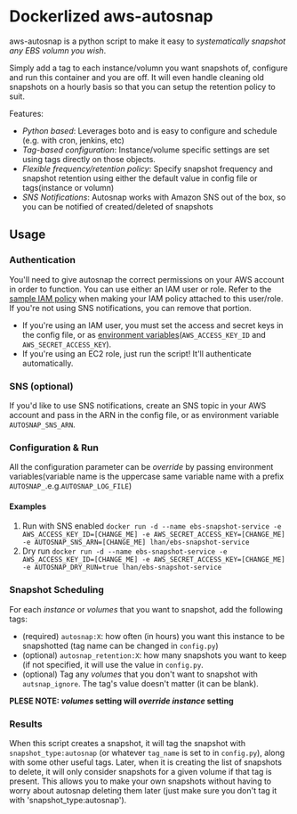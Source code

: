 # Dockerlized aws-autosnap
aws-autosnap is a python script to make it easy to *systematically snapshot any EBS volumn you wish*.

Simply add a tag to each instance/volumn you want snapshots of, configure and run this container and you are off. It will even handle cleaning old snapshots on a hourly basis so that you can setup the retention policy to suit.

Features:
- *Python based*: Leverages boto and is easy to configure and schedule (e.g. with cron, jenkins, etc)
- *Tag-based configuration*: Instance/volume specific settings are set using tags directly on those objects.
- *Flexible frequency/retention policy*: Specify snapshot frequency and snapshot retention using either the default value in config file or tags(instance or volumn)
- *SNS Notifications*: Autosnap works with Amazon SNS out of the box, so you can be notified of created/deleted of snapshots


## Usage

### Authentication
You'll need to give autosnap the correct permissions on your AWS account in order to function. You can use either an IAM user or role. Refer to the [sample IAM policy](iam.policy.sample) when making your IAM policy attached to this user/role. If you're not using SNS notifications, you can remove that portion.

* If you're using an IAM user, you must set the access and secret keys in the config file, or as [environment variables](http://docs.aws.amazon.com/cli/latest/userguide/cli-chap-getting-started.html#cli-environment)(`AWS_ACCESS_KEY_ID` and `AWS_SECRET_ACCESS_KEY`).
* If you're using an EC2 role, just run the script! It'll authenticate automatically.

### SNS (optional)
If you'd like to use SNS notifications, create an SNS topic in your AWS account and pass in the ARN in the config file, or as environment variable `AUTOSNAP_SNS_ARN`.

### Configuration & Run
All the configuration parameter can be *override* by passing environment variables(variable name is the uppercase same variable name with a prefix `AUTOSNAP_`.e.g.`AUTOSNAP_LOG_FILE`)
#### Examples
1. Run with SNS enabled
	```docker run -d --name ebs-snapshot-service -e AWS_ACCESS_KEY_ID=[CHANGE_ME] -e AWS_SECRET_ACCESS_KEY=[CHANGE_ME] -e AUTOSNAP_SNS_ARN=[CHANGE_ME] lhan/ebs-snapshot-service```
2. Dry run
	```docker run -d --name ebs-snapshot-service -e AWS_ACCESS_KEY_ID=[CHANGE_ME] -e AWS_SECRET_ACCESS_KEY=[CHANGE_ME] -e AUTOSNAP_DRY_RUN=true lhan/ebs-snapshot-service```

### Snapshot Scheduling
For each _instance_ or _volumes_ that you want to snapshot, add the following tags:
  * (required) `autosnap:X`: how often (in hours) you want this instance to be snapshotted (tag name can be changed in `config.py`)
  * (optional) `autosnap_retention:X`: how many snapshots you want to keep (if not specified, it will use the value in `config.py`.
  * (optional) Tag any _volumes_ that you don't want to snapshot with `autsnap_ignore`. The tag's value doesn't matter (it can be blank).
  
  **PLESE NOTE: _volumes_ setting will *override* _instance_ setting**


### Results
When this script creates a snapshot, it will tag the snapshot with `snapshot_type:autosnap` (or whatever `tag_name` is set to in `config.py`), along with some other useful tags. Later, when it is creating the list of snapshots to delete, it will only consider snapshots for a given volume if that tag is present. This allows you to make your own snapshots without having to worry about autosnap deleting them later (just make sure you don't tag it with 'snapshot_type:autosnap').
